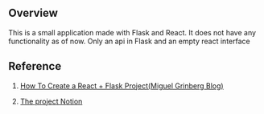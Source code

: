 ## Overview
This is a small application made with Flask and React.
It does not have any functionality as of now. Only an api in Flask and an empty react interface

## Reference
1. [How To Create a React + Flask Project(Miguel Grinberg Blog)](https://blog.miguelgrinberg.com/post/how-to-create-a-react--flask-project)

2. [The project Notion](https://www.notion.so/1-Flask-and-React-stack-82c65f0cf2b540f7b3536bf5991ba1aa)
